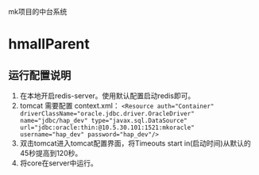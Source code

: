 ﻿mk项目的中台系统

# hmallParent

## 运行配置说明
1. 在本地开启redis-server。使用默认配置启动redis即可。
2. tomcat 需要配置 context.xml：
`<Resource auth="Container" driverClassName="oracle.jdbc.driver.OracleDriver" name="jdbc/hap_dev" type="javax.sql.DataSource" url="jdbc:oracle:thin:@10.5.30.101:1521:mkoracle" username="hap_dev" password="hap_dev"/>`
3. 双击tomcat进入tomcat配置界面，将Timeouts start in(启动时间)从默认的45秒提高到120秒。
4. 将core在server中运行。